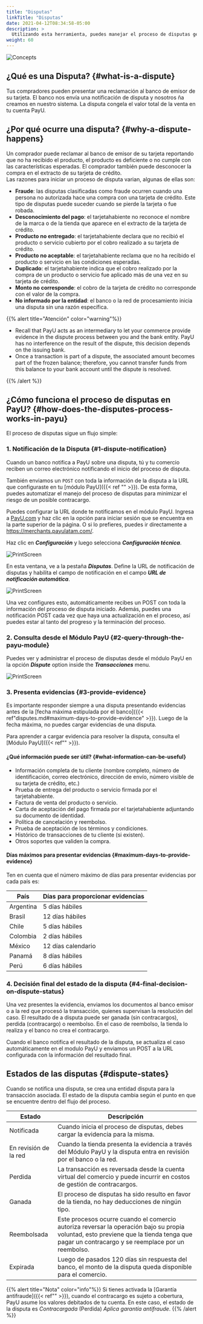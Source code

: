 ```yaml
---
title: "Disputas"
linkTitle: "Disputas"
date: 2021-04-12T08:34:58-05:00
description: >
  Utilizando esta herramienta, puedes manejar el proceso de disputas generadas a tu cuenta de PayU.
weight: 60
---
```


![Concepts](/assets/Disputes/Disputes_es.png)

## ¿Qué es una Disputa? {#what-is-a-dispute} 
Tus compradores pueden presentar una reclamación al banco de emisor de su tarjeta. El banco nos envía una notificación de disputa y nosotros ña creamos en nuestro sistema. La disputa congela el valor total de la venta en tu cuenta PayU.

## ¿Por qué ocurre una disputa? {#why-a-dispute-happens}
Un comprador puede reclamar al banco de emisor de su tarjeta reportando que no ha recibido el producto, el producto es deficiente o no cumple con las características esperadas. El comprador también puede desconocer la compra en el extracto de su tarjeta de crédito.<br>
Las razones para iniciar un proceso de disputa varian, algunas de ellas son:
* **Fraude**: las disputas clasificadas como fraude ocurren cuando una persona no autorizada hace una compra con una tarjeta de crédito. Este tipo de disputas puede suceder cuando se pierde la tarjeta o fue robada.
* **Desconocimiento del pago**: el tarjetahabiente no reconoce el nombre de la marca o de la tienda que aparece en el extracto de la tarjeta de crédito.
* **Producto no entregado**: el tarjetahabiente declara que no recibió el producto o servicio cubierto por el cobro realizado a su tarjeta de crédito.
* **Producto no aceptable**: el tarjetahabiente reclama que no ha recibido el producto o servicio en las condiciones esperadas.
* **Duplicado**: el tarjetahabiente indica que el cobro realizado por la compra de un producto o servicio fue aplicado más de una vez en su tarjeta de crédito.
* **Monto no corresponde**: el cobro de la tarjeta de crédito no corresponde con el valor de la compra.
* **No informado por la entidad**: el banco o la red de procesamiento inicia una disputa sin una razón específica.

{{% alert title="Atención" color="warning"%}}

* Recall that PayU acts as an intermediary to let your commerce provide evidence in the dispute process between you and the bank entity. PayU has no interference on the result of the dispute, this decision depends on the issuing bank.
* Once a transaction is part of a dispute, the associated amount becomes part of the frozen balance; therefore, you cannot transfer funds from this balance to your bank account until the dispute is resolved.

{{% /alert %}} 

## ¿Cómo funciona el proceso de disputas en PayU? {#how-does-the-disputes-process-works-in-payu}
El proceso de disputas sigue un flujo simple:

### 1. Notificación de la Disputa {#1-dispute-notification}
Cuando un banco notifica a PayU sobre una disputa, tú y tu comercio reciben un correo electrónico notificando el inicio del proceso de disputa.

También enviamos un `POST` con toda la información de la disputa a la URL que configuraste en tu [módulo PayU]({{< ref "" >}}). De esta forma, puedes automatizar el manejo del proceso de disputas para minimizar el riesgo de un posible contracargo. <!-- Technical-configuration.md#disputes -->

Puedes configurar la URL donde te notificamos en el módulo PayU. Ingresa a [PayU.com](payu.com) y haz clic en la opción para iniciar sesión que se encuentra en la parte superior de la página. O si lo prefieres, puedes ir directamente a https://merchants.payulatam.com/.

Haz clic en _**Configuración**_ y luego selecciona _**Configuración técnica**_.

![PrintScreen](/assets/IntegrationVariables_01_es.png)

En esta ventana, ve a la pestaña _**Disputas**_. Define la URL de notificación de disputas y habilita el campo de notificación en el campo _**URL de notificación automática**_.

![PrintScreen](/assets/Disputes/Disputes_01_es.png)

Una vez configures esto, automáticamente recibes un POST con toda la información del proceso de disputa iniciado. Además, puedes una notificación POST cada vez que haya una actualización en el proceso, así puedes estar al tanto del progreso y la terminación del proceso.

### 2. Consulta desde el Módulo PayU {#2-query-through-the-payu-module}
Puedes ver y administrar el proceso de disputas desde el módulo PayU en la opción _**Dispute**_ option inside the _**Transacciones**_ menu.

![PrintScreen](/assets/Disputes/Disputes_02_es.png)

### 3. Presenta evidencias {#3-provide-evidence}
Es importante responder siempre a una disputa presentando evidencias antes de la [fecha máxima estipulada por el banco]({{< ref"disputes.md#maximum-days-to-provide-evidence" >}}). Luego de la fecha máxima, no puedes cargar evidencias de una disputa.

Para aprender a cargar evidencia para resolver la disputa, consulta el [Módulo PayU]({{< ref"" >}}).<!-- ref"Disputes-MP.md" -->

#### ¿Qué información puede ser útil? {#what-information-can-be-useful}
* Información completa de tu cliente (nombre completo, número de identificación, correo electrónico, dirección de envío, número visible de su tarjeta de crédito, etc.)
* Prueba de entrega del producto o servicio firmada por el tarjetahabiente.
* Factura de venta del producto o servicio.
* Carta de aceptación del pago firmada por el tarjetahabiente adjuntando su documento de identidad.
* Política de cancelación y reembolso.
* Prueba de aceptación de los términos y condiciones.
* Histórico de transacciones de tu cliente (si existen).
* Otros soportes que validen la compra.

#### Días máximos para presentar evidencias {#maximum-days-to-provide-evidence}
Ten en cuenta que el número máximo de días para presentar evidencias por cada país es: 

| País      | Días para proporcionar evidencias |
|-----------|-----------------------------------|
| Argentina | 5 días hábiles                    |
| Brasil    | 12 días hábiles                   |
| Chile     | 5 días hábiles                    |
| Colombia  | 2 días hábiles                    |
| México    | 12 días calendario                |
| Panamá    | 8 días hábiles                    |
| Perú      | 6 días hábiles                    |

### 4. Decisión final del estado de la disputa {#4-final-decision-on-dispute-status}
Una vez presentes la evidencia, enviamos los documentos al banco emisor o a la red que procesó la transacción, quienes supervisan la resolución del caso. El resultado de a disputa puede ser ganada (sin contracargos), perdida (contracargo) o reembolso. En el caso de reembolso, la tienda lo realiza y el banco no crea el contracargo.

Cuando el banco notifica el resultado de la disputa, se actualiza el caso automáticamente en el modulo PayU y enviamos un POST a la URL configurada con la información del resultado final.

## Estados de las disputas {#dispute-states} 
Cuando se notifica una disputa, se crea una entidad disputa para la transacción asociada. El estado de la disputa cambia según el punto en que se encuentre dentro del flujo del proceso.

| Estado | Descripción |
|-|-|
| Notificada | Cuando inicia el proceso de disputas, debes cargar la evidencia para la misma. |
| En revisión de la red | Cuando la tienda presenta la evidencia a través del Módulo PayU y la disputa entra en revisión por el banco o la red. |
| Perdida | La transacción es reversada desde la cuenta virtual del comercio y puede incurrir en costos de gestión de contracargos. |
| Ganada | El proceso de disputas ha sido resulto en favor de la tienda, no hay deducciones de ningún tipo. |
| Reembolsada | Este procesos ocurre cuando el comercio autoriza reversar la operación bajo su propia voluntad, esto previene que la tienda tenga que pagar un contracargo y se reemplace por un reembolso. |
| Expirada | Luego de pasados 120 días sin respuesta del banco, el monto de la disputa queda disponible para el comercio. |

{{% alert title="Nota" color="info"%}}
Si tienes activada la [Garantía antifraude]({{< ref"" >}})<!-- ref"Antifraud-Guarantee.md" -->, cuando el contracargo es sujeto a cobertura, PayU asume los valores debitados de tu cuenta. En este caso, el estado de la disputa es _Contracargada_ (Perdida) _Aplica garantía antifraude_. 
{{% /alert %}}

